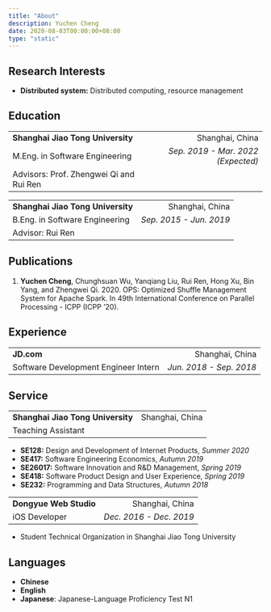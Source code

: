 ```yaml
---
title: "About"
description: Yuchen Cheng
date: 2020-08-03T00:00:00+08:00
type: "static"
---
```


## Research Interests

- **Distributed system:** Distributed computing, resource management

## Education

| | |
| :- | -: |
| **Shanghai Jiao Tong University** | Shanghai, China |
| M.Eng. in Software Engineering | *Sep. 2019 - Mar. 2022 (Expected)* |
| Advisors: Prof. Zhengwei Qi and Rui Ren | |

| | |
| :- | -: |
| **Shanghai Jiao Tong University** | Shanghai, China |
| B.Eng. in Software Engineering | *Sep. 2015 - Jun. 2019* |
| Advisor: Rui Ren | |

## Publications

1. **Yuchen Cheng**, Chunghsuan Wu, Yanqiang Liu, Rui Ren, Hong Xu, Bin Yang, and Zhengwei Qi. 2020. OPS: Optimized Shuffle Management System for Apache Spark. In 49th International Conference on Parallel Processing - ICPP (ICPP ’20).

## Experience

| | |
| :- | -: |
| **JD.com** | Shanghai, China |
| Software Development Engineer Intern | *Jun. 2018 - Sep. 2018* |

## Service

| | |
| :- | -: |
| **Shanghai Jiao Tong University** | Shanghai, China |
| Teaching Assistant | |

- **SE128:** Design and Development of Internet Products, *Summer 2020*
- **SE417:** Software Engineering Economics, *Autumn 2019*
- **SE26017:** Software Innovation and R&D Management, *Spring 2019*
- **SE418:** Software Product Design and User Experience, *Spring 2019*
- **SE232:** Programming and Data Structures, *Autumn 2018*

| | |
| :- | -: |
| **Dongyue Web Studio** | Shanghai, China |
| iOS Developer | *Dec. 2016 - Dec. 2019* |

- Student Technical Organization in Shanghai Jiao Tong University

## Languages

- **Chinese**
- **English**
- **Japanese**: Japanese-Language Proficiency Test N1
